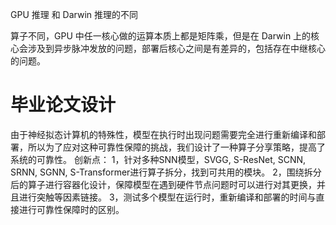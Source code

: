 GPU 推理 和 Darwin 推理的不同

算子不同，GPU 中任一核心做的运算本质上都是矩阵乘，但是在 Darwin 上的核心会涉及到异步脉冲发放的问题，部署后核心之间是有差异的，包括存在中继核心的问题。


# 毕业论文设计
由于神经拟态计算机的特殊性，模型在执行时出现问题需要完全进行重新编译和部署，所以为了应对这种可靠性保障的挑战，我们设计了一种算子分享策略，提高了系统的可靠性。
创新点：
1，针对多种SNN模型，SVGG, S-ResNet, SCNN, SRNN, SGNN, S-Transformer进行算子拆分，找到可共用的模块。
2，围绕拆分后的算子进行容器化设计，保障模型在遇到硬件节点问题时可以进行对其更换，并且进行突触等因素链接。
3，测试多个模型在运行时，重新编译和部署的时间与直接进行可靠性保障时的区别。
